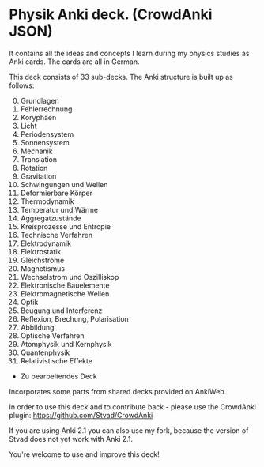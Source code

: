 # Physik Anki deck. (CrowdAnki JSON)

It contains all the ideas and concepts I learn during my physics studies as Anki cards. The cards are all in German.

This deck consists of 33 sub-decks.
The Anki structure is built up as follows:

0. Grundlagen
  1. Fehlerrechnung
  2. Koryphäen
  3. Licht
  4. Periodensystem
  5. Sonnensystem
1. Mechanik
  1. Translation
  2. Rotation
  3. Gravitation
  4. Schwingungen und Wellen
  5. Deformierbare Körper
2. Thermodynamik
  1. Temperatur und Wärme
  2. Aggregatzustände
  3. Kreisprozesse und Entropie
  4. Technische Verfahren
3. Elektrodynamik
  1. Elektrostatik
  2. Gleichströme
  3. Magnetismus
  4. Wechselstrom und Oszilliskop
  5. Elektronische Bauelemente
  6. Elektromagnetische Wellen
4. Optik
  1. Beugung und Interferenz
  2. Reflexion, Brechung, Polarisation
  3. Abbildung
  4. Optische Verfahren
5. Atomphysik und Kernphysik
6. Quantenphysik
7. Relativistische Effekte
* Zu bearbeitendes Deck

Incorporates some parts from shared decks provided on AnkiWeb.

In order to use this deck and to contribute back - please use the CrowdAnki plugin: https://github.com/Stvad/CrowdAnki

If you are using Anki 2.1 you can also use my fork, because the version of Stvad does not yet work with Anki 2.1.


You're welcome to use and improve this deck!

